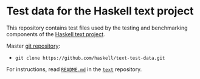 # Test data for the Haskell text project

This repository contains test files used by the testing and
benchmarking components of the [Haskell text
project](https://github.com/haskell/text).

Master [git repository](https://github.com/haskell/text-test-data):

* `git clone https://github.com/haskell/text-test-data.git`

For instructions, read
[`README.md`](https://github.com/haskell/text/README.md)
in the [`text`](https://github.com/haskell/text) repository.
